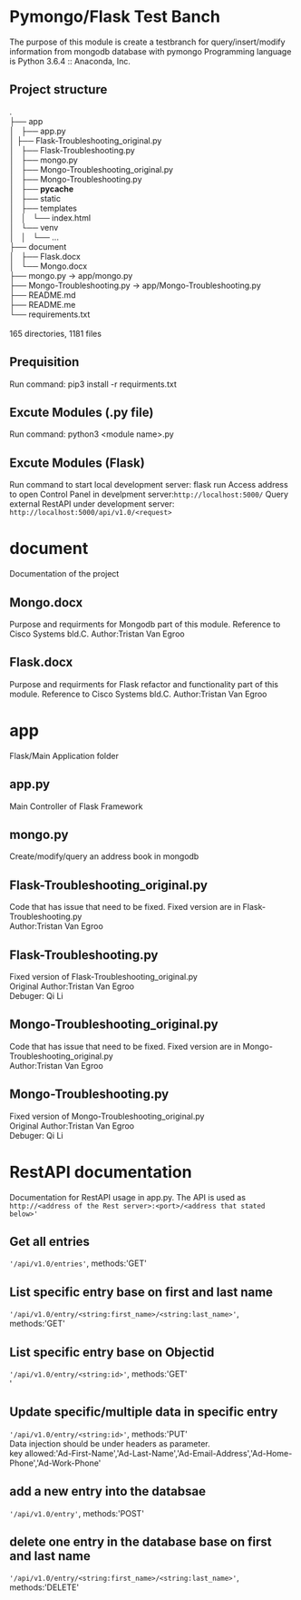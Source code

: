 # **Pymongo/Flask Test Banch**
The purpose of this module is create a testbranch for query/insert/modify information from mongodb database with pymongo Programming language is Python 3.6.4 :: Anaconda, Inc.

## Project structure

.<br />
├── app<br />
│   ├── app.py<br />
│   ├── Flask-Troubleshooting_original.py<br />
│   ├── Flask-Troubleshooting.py<br />
│   ├── mongo.py<br />
│   ├── Mongo-Troubleshooting_original.py<br />
│   ├── Mongo-Troubleshooting.py<br />
│   ├── __pycache__<br />
│   ├── static<br />
│   ├── templates<br />
│   │   └── index.html<br />
│   └── venv<br />
│   │   └── ...<br />
├── document<br />
│   ├── Flask.docx<br />
│   └── Mongo.docx<br />
├── mongo.py -> app/mongo.py<br />
├── Mongo-Troubleshooting.py -> app/Mongo-Troubleshooting.py<br />
├── README.md<br />
├── README.me<br />
└── requirements.txt<br />
<br />
165 directories, 1181 files<br />


## Prequisition
Run command: pip3 install -r requirments.txt 

## Excute Modules (.py file)
Run command: python3 \<module name>.py

## Excute Modules (Flask)
Run command to start local development server: flask run 
Access address to open Control Panel in develpment server:`http://localhost:5000/`
Query external RestAPI under development server: `http://localhost:5000/api/v1.0/<request>`


# document
  Documentation of the project
  
## Mongo.docx
Purpose and requirments for Mongodb part of this module. Reference to Cisco Systems bld.C. Author:Tristan Van Egroo

## Flask.docx
Purpose and requirments for Flask refactor and functionality part of this module. Reference to Cisco Systems bld.C. Author:Tristan Van Egroo
# app
  Flask/Main Application folder
   
## app.py
 Main Controller of Flask Framework

## mongo.py
 Create/modify/query an address book in mongodb
 
## Flask-Troubleshooting_original.py
Code that has issue that need to be fixed. Fixed version are in Flask-Troubleshooting.py <br />
Author:Tristan Van Egroo

## Flask-Troubleshooting.py
Fixed version of Flask-Troubleshooting_original.py<br />
Original Author:Tristan Van Egroo<br />
Debuger: Qi Li<br />

## Mongo-Troubleshooting_original.py
Code that has issue that need to be fixed. Fixed version are in Mongo-Troubleshooting_original.py <br />
Author:Tristan Van Egroo <br />

##  Mongo-Troubleshooting.py
Fixed version of Mongo-Troubleshooting_original.py<br />
Original Author:Tristan Van Egroo<br />
Debuger: Qi Li<br />


# RestAPI documentation
Documentation for RestAPI usage in app.py. The API is used as `http://<address of the Rest server>:<port>/<address that stated below>'`

## Get all entries
`'/api/v1.0/entries'`, methods:'GET'<br />

## List specific entry base on first and last name
`'/api/v1.0/entry/<string:first_name>/<string:last_name>'`, methods:'GET'<br />

## List specific entry base on Objectid
`'/api/v1.0/entry/<string:id>'`, methods:'GET'<br />'

## Update specific/multiple data in specific entry
`'/api/v1.0/entry/<string:id>'`, methods:'PUT'<br />
Data injection should be under headers as parameter.<br />
key allowed:'Ad-First-Name','Ad-Last-Name','Ad-Email-Address','Ad-Home-Phone','Ad-Work-Phone'<br />

## add a new entry into the databsae
`'/api/v1.0/entry'`, methods:'POST'
## delete one entry in the database base on first and last name
`'/api/v1.0/entry/<string:first_name>/<string:last_name>'`, methods:'DELETE'
